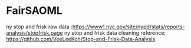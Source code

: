 # FairSAOML

ny stop and frisk raw data :https://www1.nyc.gov/site/nypd/stats/reports-analysis/stopfrisk.page
ny stop and frisk data cleaning reference: https://github.com/VeeLeeKoh/Stop-and-Frisk-Data-Analysis
